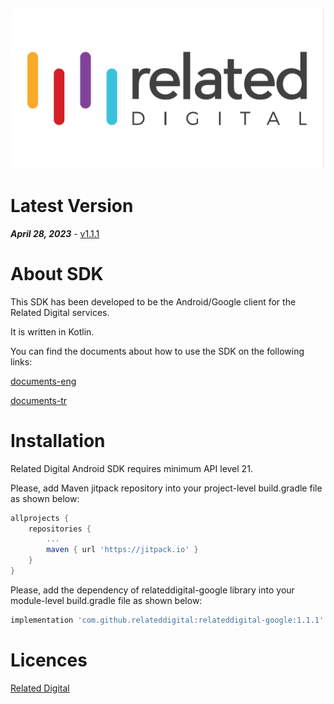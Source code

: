 <p align="center">
  <a target="_blank" rel="noopener noreferrer" href="https://github.com/relateddigital/relateddigital-google"><img src="https://github.com/relateddigital/relateddigital-google/blob/master/app/relateddigital.png" alt="Related Digital Google Library" width="500" style="max-width:100%;"></a>
</p>

# Latest Version 

***April 28, 2023*** - [v1.1.1](https://github.com/relateddigital/relateddigital-google/releases)

# About SDK

This SDK has been developed to be the Android/Google client for the Related Digital services.

It is written in Kotlin.

You can find the documents about how to use the SDK on the following links:

[documents-eng](https://relateddigital.atlassian.net/wiki/spaces/KB/pages/2207809583/Setup)

[documents-tr](https://relateddigital.atlassian.net/wiki/spaces/RMCKBT/pages/2204827661/Kurulum)


# Installation

Related Digital Android SDK requires minimum API level 21.

Please, add Maven jitpack repository into your project-level build.gradle file as shown below:
 
```gradle
allprojects {
	repositories {
		...
		maven { url 'https://jitpack.io' }
	}
}
 ```

Please, add the dependency of relateddigital-google library into your module-level build.gradle file as shown below:

 ```gradle
implementation 'com.github.relateddigital:relateddigital-google:1.1.1'
 ```

# Licences


[Related Digital](https://www.relateddigital.com/)
